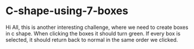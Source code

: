 # C-shape-using-7-boxes

Hi All, this is another interesting challenge, where we need to create boxes in c shape.
When clicking the boxes it should turn green. If every box is selected, it should return back to normal in the same order we clicked.
